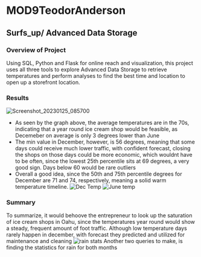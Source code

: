 # MOD9TeodorAnderson
## Surfs_up/ Advanced Data Storage

### Overview of Project

Using SQL, Python and Flask for online reach and visualization, this project uses all three tools to explore Advanced Data Storage to retrieve temperatures and perform analyses to find the best time and location to open up a storefront location. 



### Results 
![Screenshot_20230125_085700](https://user-images.githubusercontent.com/116928193/214762143-e11a35f4-f189-4f0b-882d-95a7f788cfba.png)
* As seen by the graph above, the average temperatures are in the 70s, indicating that a year round ice cream shop would be feasible, as Decemeber on average is only 3 degrees lower than June
* The min value in December, however, is 56 degrees, meaning that some days could receive much lower traffic, with confident forecast, closing the shops on those days could be more economic, which wouldnt have to be often, since the lowest 25th percentile sits at 69 degrees, a very good sign. Days below 60 would be rare outliers
* Overall a good idea, since the 50th and 75th percentile degrees for December are 71 and 74, respectively, meaning a solid warm temperature timeline.
![Dec Temp](https://user-images.githubusercontent.com/116928193/214760419-4f94db22-cd1e-48d4-b33c-bea2edd988c5.png)
![June temp](https://user-images.githubusercontent.com/116928193/214760424-871882f1-e33b-4bb4-8d85-a01dab78c3a3.png)

### Summary
  To summarize, it would behoove the entrepreneur to look up the saturation of ice cream shops in Oahu, since the temperatures year round would show a steady, frequent amount of foot traffic. Although low temperature days rarely happen in december, with forecast they predicted and utilized for maintenance and cleaning
  ![rain stats](https://user-images.githubusercontent.com/116928193/220196769-70995ff0-3a28-4391-9e2f-0b02f7792829.png)
 Another two queries to make, is finding the statistics for rain for both months
